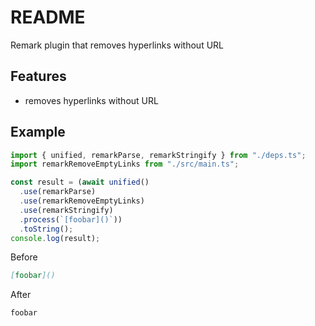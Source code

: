 # README

Remark plugin that removes hyperlinks without URL



## Features

- removes hyperlinks without URL



## Example

```js
import { unified, remarkParse, remarkStringify } from "./deps.ts";
import remarkRemoveEmptyLinks from "./src/main.ts";

const result = (await unified()
  .use(remarkParse)
  .use(remarkRemoveEmptyLinks)
  .use(remarkStringify)
  .process(`[foobar]()`))
  .toString();
console.log(result);
```

Before

```md
[foobar]()
```

After

```md
foobar
```

